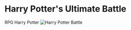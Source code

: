 # Harry Potter's Ultimate Battle
RPG Harry Potter
<img src="katiebug32/Harry-Potter-Ultimate-Battle/assets/images/ss_hp_rpg.png?raw=true" alt="Harry Potter Battle" title="title">
